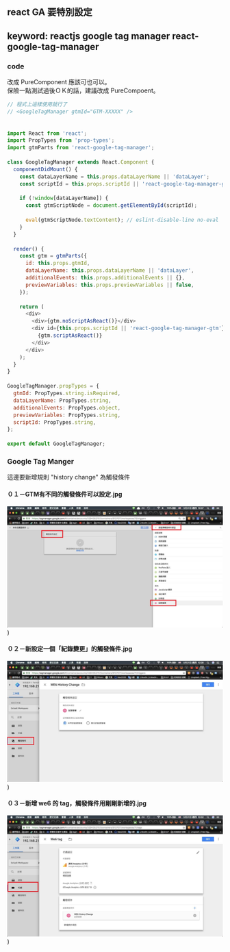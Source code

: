 ## react GA 要特別設定
## keyword: reactjs google tag manager react-google-tag-manager

### code
改成 PureComponent 應該可也可以。  
保險一點測試過後ＯＫ的話，建議改成 PureCompoent。
```js
// 程式上這樣使用就行了
// <GoogleTagManager gtmId="GTM-XXXXX" />


import React from 'react';
import PropTypes from 'prop-types';
import gtmParts from 'react-google-tag-manager';

class GoogleTagManager extends React.Component {
  componentDidMount() {
    const dataLayerName = this.props.dataLayerName || 'dataLayer';
    const scriptId = this.props.scriptId || 'react-google-tag-manager-gtm';

    if (!window[dataLayerName]) {
      const gtmScriptNode = document.getElementById(scriptId);

      eval(gtmScriptNode.textContent); // eslint-disable-line no-eval
    }
  }

  render() {
    const gtm = gtmParts({
      id: this.props.gtmId,
      dataLayerName: this.props.dataLayerName || 'dataLayer',
      additionalEvents: this.props.additionalEvents || {},
      previewVariables: this.props.previewVariables || false,
    });

    return (
      <div>
        <div>{gtm.noScriptAsReact()}</div>
        <div id={this.props.scriptId || 'react-google-tag-manager-gtm'}>
          {gtm.scriptAsReact()}
        </div>
      </div>
    );
  }
}

GoogleTagManager.propTypes = {
  gtmId: PropTypes.string.isRequired,
  dataLayerName: PropTypes.string,
  additionalEvents: PropTypes.object,
  previewVariables: PropTypes.string,
  scriptId: PropTypes.string,
};

export default GoogleTagManager;

```

### Google Tag Manger 
這邊要新增規則 "history change" 為觸發條件
#### ０１－GTM有不同的觸發條件可以設定.jpg
![image info](./assets/img/react-google-tag-manager_01.jpg))
#### ０２－新設定一個「紀錄變更」的觸發條件.jpg
![image info](./assets/img/react-google-tag-manager_02.jpg))
#### ０３－新增 we6 的 tag，觸發條件用剛剛新增的.jpg
![image info](./assets/img/react-google-tag-manager_03.jpg))